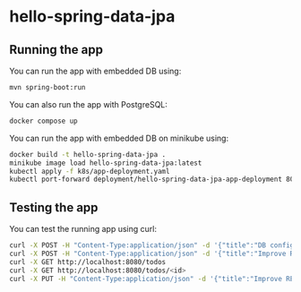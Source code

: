 hello-spring-data-jpa
=====================

## Running the app

You can run the app with embedded DB using:

```bash
mvn spring-boot:run
```

You can also run the app with PostgreSQL:
```bash
docker compose up
```

You can run the app with embedded DB on minikube using:
```bash
docker build -t hello-spring-data-jpa .
minikube image load hello-spring-data-jpa:latest
kubectl apply -f k8s/app-deployment.yaml
kubectl port-forward deployment/hello-spring-data-jpa-app-deployment 8080:8080 &
```

## Testing the app

You can test the running app using curl:

```bash
curl -X POST -H "Content-Type:application/json" -d '{"title":"DB config", "text":"Switch to PostreSQL"}' http://localhost:8080/todos
curl -X POST -H "Content-Type:application/json" -d '{"title":"Improve REST API", "text":"Use Srping HATEOAS"}' http://localhost:8080/todos
curl -X GET http://localhost:8080/todos
curl -X GET http://localhost:8080/todos/<id>
curl -X PUT -H "Content-Type:application/json" -d '{"title":"Improve REST API", "text":"Use Spring HATEOAS"}' http://localhost:8080/todos/<id>
```

